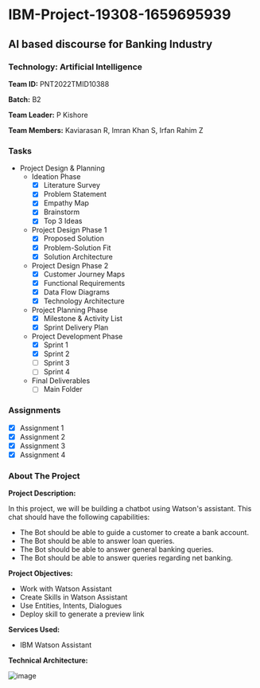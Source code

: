# IBM-Project-19308-1659695939
## AI based discourse for Banking Industry
### Technology: Artificial Intelligence
**Team ID:** PNT2022TMID10388

**Batch:** B2

**Team Leader:** P Kishore

**Team Members:** Kaviarasan R, Imran Khan S, Irfan Rahim Z

### Tasks

- Project Design & Planning
  - Ideation Phase
    - [x] Literature Survey
    - [x] Problem Statement
    - [x] Empathy Map
    - [x] Brainstorm
    - [x] Top 3 Ideas
  - Project Design Phase 1
    - [x] Proposed Solution
    - [x] Problem-Solution Fit
    - [x] Solution Architecture
  - Project Design Phase 2
    - [x] Customer Journey Maps
    - [x] Functional Requirements
    - [x] Data Flow Diagrams
    - [x] Technology Architecture
  - Project Planning Phase
    - [x] Milestone & Activity List
    - [x] Sprint Delivery Plan
  - Project Development Phase
    - [x] Sprint 1
    - [x] Sprint 2
    - [ ] Sprint 3
    - [ ] Sprint 4
  - Final Deliverables
    - [ ] Main Folder
    
### Assignments

- [x] Assignment 1
- [x] Assignment 2
- [x] Assignment 3
- [x] Assignment 4
    
### About The Project

**Project Description:**

In this project, we will be building a chatbot using Watson's assistant. This chat should have the following capabilities:

- The Bot should be able to guide a customer to create a bank account.
- The Bot should be able to answer loan queries.
- The Bot should be able to answer general banking queries.
- The Bot should be able to answer queries regarding net banking.

**Project Objectives:** 
- Work with Watson Assistant
- Create Skills  in Watson Assistant
- Use Entities, Intents, Dialogues
- Deploy skill to generate a preview link

**Services Used:**
- IBM Watson Assistant


**Technical Architecture:**

![image](https://user-images.githubusercontent.com/57994522/191175131-9a5742fc-a728-4282-83d5-74d4c2dc7035.png)
